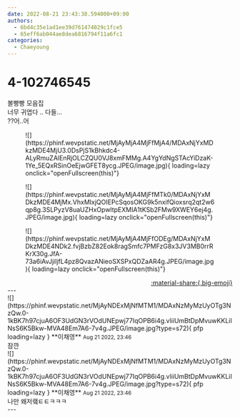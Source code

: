```yaml
---
date: 2022-08-21 23:43:38.594000+09:00
authors:
  - 6bd4c35e1ad1ee39d761474029c1fce5
  - 65eff6ab044ae8dea6816794f11a6fc1
categories:
  - Chaeyoung
---
```


# 4-102746545

<div class="post-container" markdown="1">
<div class="content-container md-sidebar__scrollwrap" markdown="1">

볼빵빵 모음집<br>너무 귀엽다 .. 다들... <br>??어..어
<figure markdown="1">
![](https://phinf.wevpstatic.net/MjAyMjA4MjFfMjA4/MDAxNjYxMDkzMDE4MjU3.0DsPjS1kBhkdc4-ALyRmuZAlEnRjOLCZQU0VJ8xmFMMg.A4YgYdNgSTAcYiDzaK-1Ye_5EQxRSinOeEjwGFET8ycg.JPEG/image.jpg){ loading=lazy onclick="openFullscreen(this)"}
</figure>

<figure markdown="1">
![](https://phinf.wevpstatic.net/MjAyMjA4MjFfMTk0/MDAxNjYxMDkzMDE4MjMx.VhxMIxjQOIEPcSqosOKG9k5nxifQioxsrq2qt2w6qp8g.3SLPyzV8uaUZHxOpwltpEXMIA1tKSb2FMw9XWEY6ej4g.JPEG/image.jpg){ loading=lazy onclick="openFullscreen(this)"}
</figure>

<figure markdown="1">
![](https://phinf.wevpstatic.net/MjAyMjA4MjFfODEg/MDAxNjYxMDkzMDE4NDk2.fvjBzbZ82Eok8ragSmfc7PMFzG8x3JV3MB0rrRKrX30g.JfA-73a6iAvJjiljfL4pz8QvazANieoSXSPxQDZaAR4g.JPEG/image.jpg){ loading=lazy onclick="openFullscreen(this)"}
</figure>


</div>
</div>

<div style="text-align: right;" markdown="1">
<a href="https://weverse.io/fromis9/fanpost/4-102746545" style="text-align: right;">:material-share:{.big-emoji}</a>
</div>
---

<div class="comments-container md-sidebar__scrollwrap" markdown="1">
<div class="comment" markdown="1">
<div class='id-container' markdown="1">
![](https://phinf.wevpstatic.net/MjAyNDExMjNfMTM1/MDAxNzMyMzUyOTg3NzQw.0-1kBK7h97cjuA6OF3UdGN3rVOdUNEpwj77IqOPB6i4g.vliiUmBtDpMvuwKKLiINsS6K5Bkw-MVA48Em7A6-7v4g.JPEG/image.jpg?type=s72){ pfp loading=lazy }
**<span class="artist">이채영</span>** <small>Aug 21 2022, 23:46</small><br>
</div>
<div class='comment-body' markdown="1">
잠깐
</div>
</div>
<div class="comment" markdown="1">
<div class='id-container' markdown="1">
![](https://phinf.wevpstatic.net/MjAyNDExMjNfMTM1/MDAxNzMyMzUyOTg3NzQw.0-1kBK7h97cjuA6OF3UdGN3rVOdUNEpwj77IqOPB6i4g.vliiUmBtDpMvuwKKLiINsS6K5Bkw-MVA48Em7A6-7v4g.JPEG/image.jpg?type=s72){ pfp loading=lazy }
**<span class="artist">이채영</span>** <small>Aug 21 2022, 23:46</small><br>
</div>
<div class='comment-body' markdown="1">
나만 왜저랰ㅌㅌㅋㅋㅋ
</div>
</div>
</div>
---
